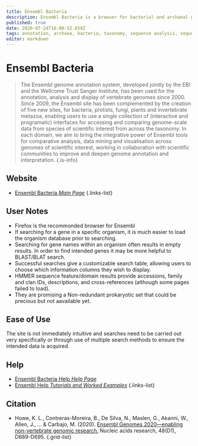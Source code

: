```yaml
---
title: Ensembl Bacteria
description: Ensembl Bacteria is a browser for bacterial and archaeal genomes.
published: true
date: 2020-07-24T16:00:52.659Z
tags: annotation, archaea, bacteria, taxonomy, sequence analysis, sequence alignment, phylogeny, genome browser, comparative genomics, data capture, database, gene, browser, data visualization, curated
editor: markdown
---
```


# Ensembl Bacteria

> The Ensembl genome annotation system, developed jointly by the EBI and the Wellcome Trust Sanger Institute, has been used for the annotation, analysis and display of vertebrate genomes since 2000.
&NewLine;&NewLine;
Since 2009, the Ensembl site has been complemented by the creation of five new sites, for bacteria, protists, fungi, plants and invertebrate metazoa, enabling users to use a single collection of (interactive and programatic) interfaces for accessing and comparing genome-scale data from species of scientific interest from across the taxonomy.
&NewLine;
In each domain, we aim to bring the integrative power of Ensembl tools for comparative analysis, data mining and visualisation across genomes of scientific interest, working in collaboration with scientific communities to improve and deepen genome annotation and interpretation.
{.is-info}



## Website

- [Ensembl Bacteria *Main Page*](http://bacteria.ensembl.org/index.html)
{.links-list}


## User Notes

- Firefox is the recommonded browser for Ensembl
- If searching for a gene in a specific organism, it is much easier to load the organism database prior to searching. 
- Searching for gene names within an organism often results in empty results.  In order to find intended genes it may be more helpful to BLAST/BLAT search.
- Successful searches give a customizable search table, allowing users to choose which information columns they wish to display. 
- HMMER sequence feature/domain results provide accessions, family and clan IDs, descriptions, and cross-references (although some pages failed to load).
- They are promising a Non-redundant prokaryotic set that could be precious but not aavailable yet.

## Ease of Use

The site is not immediately intuitive and searches need to be carried out very specifically or through use of multiple search methods to ensure the intended data is acquired. 

## Help

- [Ensembl Bacteria Help *Help Page*](http://bacteria.ensembl.org/info/website/index.html)
- [Ensembl Help *Tutorials and Worked Examples*](http://useast.ensembl.org/info/website/tutorials/index.html)
{.links-list}

## Citation

- Howe, K. L., Contreras-Moreira, B., De Silva, N., Maslen, G., Akanni, W., Allen, J., ... & Carbajo, M. (2020). [Ensembl Genomes 2020—enabling non-vertebrate genomic research.](https://academic.oup.com/nar/article/48/D1/D689/5584694) Nucleic acids research, 48(D1), D689-D695.
{.grid-list}
